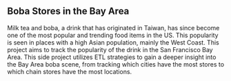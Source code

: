 ## Boba Stores in the Bay Area

Milk tea and boba, a drink that has originated in Taiwan, has since become one of the most popular and trending food items in the US.
This popularity is seen in places with a high Asian population, mainly the West Coast. This project aims to track the popularity of the drink in the San Francisco Bay Area.
This side project utilizes ETL strategies to gain a deeper insight into the Bay Area boba scene, from tracking which cities have
the most stores to which chain stores have the most locations.
